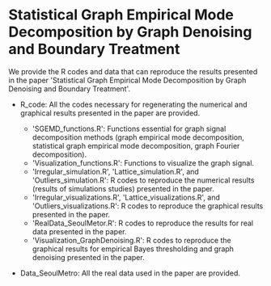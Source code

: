 # Statistical Graph Empirical Mode Decomposition by Graph Denoising and Boundary Treatment

We provide the R codes and data that can reproduce the results presented in the paper 'Statistical Graph Empirical Mode Decomposition by Graph Denoising and Boundary Treatment'.

- R_code: All the codes necessary for regenerating the numerical and graphical results presented in the paper are provided.
  - 'SGEMD_functions.R': Functions essential for graph signal decomposition methods (graph empirical mode decomposition, statistical graph empirical mode decomposition, graph Fourier decomposition).
  - 'Visualization_functions.R': Functions to visualize the graph signal.
  - 'Irregular_simulation.R', 'Lattice_simulation.R', and 'Outliers_simulation.R': R codes to reproduce the numerical results (results of simulations studies) presented in the paper.
  - 'Irregular_visualizations.R', 'Lattice_visualizations.R', and 'Outliers_visualizations.R': R codes to reproduce the graphical results presented in the paper.
  - 'RealData_SeoulMetor.R': R codes to reproduce the results for real data presented in the paper.
  - 'Visualization_GraphDenoising.R': R codes to reproduce the graphical results for empirical Bayes thresholding and graph denoising presented in the paper.
 
- Data_SeoulMetro: All the real data used in the paper are provided.
  
